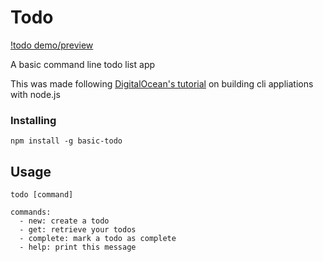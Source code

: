# Todo

[!todo demo/preview]('./todo.gif')

A basic command line todo list app

This was made following [DigitalOcean's tutorial](https://www.digitalocean.com/community/tutorials/how-to-build-command-line-applications-with-node-js) on building cli appliations with node.js

### Installing

    npm install -g basic-todo

## Usage

    todo [command]

    commands:
      - new: create a todo
      - get: retrieve your todos
      - complete: mark a todo as complete
      - help: print this message
